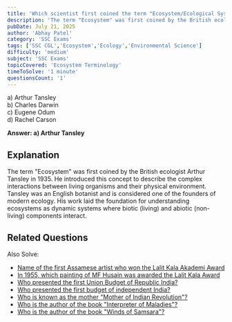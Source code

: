 ```yaml
---
title: 'Which scientist first coined the term "Ecosystem/Ecological System"?'
description: 'The term "Ecosystem" was first coined by the British ecologist Arthur Tansley in 1935. He introduced this concept to describe the complex interactions between living organisms and their physical environment.'
pubDate: July 21, 2025
author: 'Abhay Patel'
category: 'SSC Exams'
tags: ['SSC CGL','Ecosystem','Ecology','Environmental Science']
difficulty: 'medium'
subject: 'SSC Exams'
topicCovered: 'Ecosystem Terminology'
timeToSolve: '1 minute'
questionsCount: '1'
---
```


a) Arthur Tansley  
b) Charles Darwin  
c) Eugene Odum  
d) Rachel Carson

**Answer: a) Arthur Tansley**

## Explanation
The term "Ecosystem" was first coined by the British ecologist Arthur Tansley in 1935. He introduced this concept to describe the complex interactions between living organisms and their physical environment. Tansley was an English botanist and is considered one of the founders of modern ecology. His work laid the foundation for understanding ecosystems as dynamic systems where biotic (living) and abiotic (non-living) components interact.

## Related Questions
Also Solve: 
- [Name of the first Assamese artist who won the Lalit Kala Akademi Award](https://eduware.vercel.app/questions/first-assamese-to-lalit-kala-award)  
- [In 1955, which painting of MF Husain was awarded the Lalit Kala Award](https://eduware.vercel.app/questions/painting-of-mf-hussain-awarded)  
- [Who presented the first Union Budget of Republic India?](https://eduware.vercel.app/questions/who-presented-the-first-union-budget-of-republic-india)
- [Who presented the first budget of independent India?](https://eduware.vercel.app/questions/who-presented-the-first-budget-of-independent-india)
- [Who is known as the mother "Mother of Indian Revolution"?](https://eduware.vercel.app/questions/who-is-called-mother-of-indian-revolution)
- [Who is the author of the book "Interpreter of Maladies"?](https://eduware.vercel.app/questions/who-is-author-of-interpreter-of-maladies)
- [Who is the author of the book "Winds of Samsara"?](https://eduware.vercel.app/questions/ricky-khej-won-57th-grammy-for-which-song)